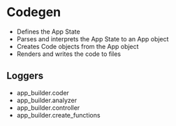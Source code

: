Codegen
=======

- Defines the App State
- Parses and interprets the App State to an App object
- Creates Code objects from the App object
- Renders and writes the code to files


Loggers
-------

- app_builder.coder
- app_builder.analyzer
- app_builder.controller
- app_builder.create_functions

